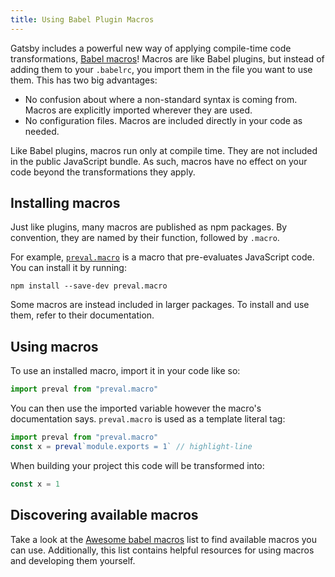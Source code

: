 ```yaml
---
title: Using Babel Plugin Macros
---
```


Gatsby includes a powerful new way of applying compile-time code
transformations,
[Babel macros](https://github.com/kentcdodds/babel-plugin-macros)! Macros are
like Babel plugins, but instead of adding them to your `.babelrc`, you import them in
the file you want to use them. This has two big advantages:

-   No confusion about where a non-standard syntax is coming from. Macros are
    explicitly imported wherever they are used.
-   No configuration files. Macros are included directly in your code as needed.

Like Babel plugins, macros run only at compile time. They are not included in
the public JavaScript bundle. As such, macros have no effect on your code
beyond the transformations they apply.

## Installing macros

Just like plugins, many macros are published as npm packages. By convention,
they are named by their function, followed by `.macro`.

For example, [`preval.macro`](https://www.npmjs.com/package/preval.macro) is a
macro that pre-evaluates JavaScript code. You can install it by running:

```shell
npm install --save-dev preval.macro
```

Some macros are instead included in larger packages. To install and use them,
refer to their documentation.

## Using macros

To use an installed macro, import it in your code like so:

```javascript
import preval from "preval.macro"
```

You can then use the imported variable however the macro's documentation says.
`preval.macro` is used as a template literal tag:

```javascript
import preval from "preval.macro"
const x = preval`module.exports = 1` // highlight-line
```

When building your project this code will be transformed into:

```javascript
const x = 1
```

## Discovering available macros

Take a look at the
[Awesome babel macros](https://github.com/jgierer12/awesome-babel-macros)
list to find available macros you can use. Additionally, this list contains
helpful resources for using macros and developing them yourself.
